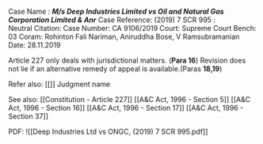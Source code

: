 Case Name : ***M/s Deep Industries Limited vs Oil and Natural Gas Corporation Limited & Anr***
Case Reference: (2019) 7 SCR 995 :  
Neutral Citation:
Case Number: CA 9106/2019 
Court: Supreme Court
Bench: 03
Coram: Rohinton Fali Nariman, Aniruddha Bose, V Ramsubramanian
Date: 28.11.2019

Article 227 only deals with jurisdictional matters. (**Para 16**)
Revision does not lie if an alternative remedy of appeal is available.(Paras **18,19**)

Refer also:
[[]]
Judgment name

See also:
[[Constitution - Article 227]]
[[A&C Act, 1996 - Section 5]]
[[A&C Act, 1996 - Section 16]]
[[A&C Act, 1996 - Section 17]]
[[A&C Act, 1996 - Section 37]]

PDF:
![[Deep Industries Ltd vs ONGC, (2019) 7 SCR 995.pdf]]